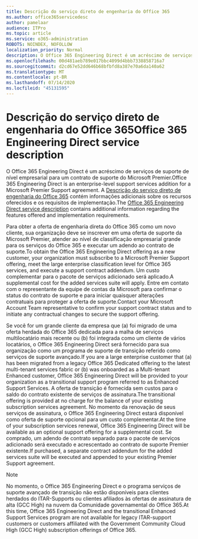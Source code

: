 ```yaml
---
title: Descrição do serviço direto de engenharia do Office 365
ms.author: office365servicedesc
author: pamelaar
audience: ITPro
ms.topic: article
ms.service: o365-administration
ROBOTS: NOINDEX, NOFOLLOW
localization_priority: Normal
description: O Office 365 Engineering Direct é um acréscimo de serviços de suporte de nível empresarial para um contrato de suporte do Microsoft Premier. A descrição do serviço direto de engenharia do Office 365 contém informações adicionais sobre os recursos oferecidos e os requisitos de implementação.
ms.openlocfilehash: 00d481aeb789e017bbc4099d4bbb7338858716a7
ms.sourcegitcommit: d2cd67e52dd646b68bfbfd8a387e70a6da140a62
ms.translationtype: MT
ms.contentlocale: pt-BR
ms.lasthandoff: 07/14/2020
ms.locfileid: "45131595"
---
```

# <a name="office-365-engineering-direct-service-description"></a><span data-ttu-id="39686-104">Descrição do serviço direto de engenharia do Office 365</span><span class="sxs-lookup"><span data-stu-id="39686-104">Office 365 Engineering Direct service description</span></span>

<span data-ttu-id="39686-105">O Office 365 Engineering Direct é um acréscimo de serviços de suporte de nível empresarial para um contrato de suporte do Microsoft Premier.</span><span class="sxs-lookup"><span data-stu-id="39686-105">Office 365 Engineering Direct is an enterprise-level support services addition for a Microsoft Premier Support agreement.</span></span> <span data-ttu-id="39686-106">A [Descrição do serviço direto de engenharia do Office 365](https://github.com/MicrosoftDocs/OfficeDocs-O365ServiceDescriptions/blob/master/Office%20365%20Engineering%20Direct%20-%20Svc%20Desc%20(25mar2019).pdf) contém informações adicionais sobre os recursos oferecidos e os requisitos de implementação.</span><span class="sxs-lookup"><span data-stu-id="39686-106">The [Office 365 Engineering Direct service description](https://github.com/MicrosoftDocs/OfficeDocs-O365ServiceDescriptions/blob/master/Office%20365%20Engineering%20Direct%20-%20Svc%20Desc%20(25mar2019).pdf) contains additional information regarding the features offered and implementation requirements.</span></span>

<span data-ttu-id="39686-107">Para obter a oferta de engenharia direta do Office 365 como um novo cliente, sua organização deve se inscrever em uma oferta de suporte da Microsoft Premier, atender ao nível de classificação empresarial grande para os serviços do Office 365 e executar um adendo ao contrato de suporte.</span><span class="sxs-lookup"><span data-stu-id="39686-107">To obtain the Office 365 Engineering Direct offering as a new customer, your organization must subscribe to a Microsoft Premier Support offering, meet the large enterprise classification level for Office 365 services, and execute a support contract addendum.</span></span> <span data-ttu-id="39686-108">Um custo complementar para o pacote de serviços adicionado será aplicado.</span><span class="sxs-lookup"><span data-stu-id="39686-108">A supplemental cost for the added services suite will apply.</span></span> <span data-ttu-id="39686-109">Entre em contato com o representante da equipe de contas da Microsoft para confirmar o status do contrato de suporte e para iniciar quaisquer alterações contratuais para proteger a oferta de suporte.</span><span class="sxs-lookup"><span data-stu-id="39686-109">Contact your Microsoft Account Team representative to confirm your support contract status and to initiate any contractual changes to secure the support offering.</span></span> 

<span data-ttu-id="39686-110">Se você for um grande cliente da empresa que (a) foi migrado de uma oferta herdada do Office 365 dedicada para a malha de serviços multilocatário mais recente ou (b) foi integrada como um cliente de vários locatários, o Office 365 Engineering Direct será fornecido para sua organização como um programa de suporte de transição referido como serviços de suporte avançado.</span><span class="sxs-lookup"><span data-stu-id="39686-110">If you are a large enterprise customer that (a) has been migrated from a legacy Office 365 Dedicated offering to the latest multi-tenant services fabric or (b) was onboarded as a Multi-tenant Enhanced customer, Office 365 Engineering Direct will be provided to your organization as a transitional support program referred to as Enhanced Support Services.</span></span> <span data-ttu-id="39686-111">A oferta de transição é fornecida sem custos para o saldo do contrato existente de serviços de assinatura.</span><span class="sxs-lookup"><span data-stu-id="39686-111">The transitional offering is provided at no charge for the balance of your existing subscription services agreement.</span></span> <span data-ttu-id="39686-112">No momento da renovação de seus serviços de assinatura, o Office 365 Engineering Direct estará disponível como oferta de suporte opcional para um custo complementar.</span><span class="sxs-lookup"><span data-stu-id="39686-112">At the time of your subscription services renewal, Office 365 Engineering Direct will be available as an optional support offering for a supplemental cost.</span></span> <span data-ttu-id="39686-113">Se comprado, um adendo de contrato separado para o pacote de serviços adicionado será executado e acrescentado ao contrato de suporte Premier existente.</span><span class="sxs-lookup"><span data-stu-id="39686-113">If purchased, a separate contract addendum for the added services suite will be executed and appended to your existing Premier Support agreement.</span></span>

> [!NOTE]
> <span data-ttu-id="39686-114">No momento, o Office 365 Engineering Direct e o programa serviços de suporte avançado de transição não estão disponíveis para clientes herdados do ITAR-Supports ou clientes afiliados às ofertas de assinatura de alta (GCC High) na nuvem da Comunidade governamental do Office 365.</span><span class="sxs-lookup"><span data-stu-id="39686-114">At this time, Office 365 Engineering Direct and the transitional Enhanced Support Services program are not available for legacy ITAR-support customers or customers affiliated with the Government Community Cloud High (GCC High) subscription offerings of Office 365.</span></span>
